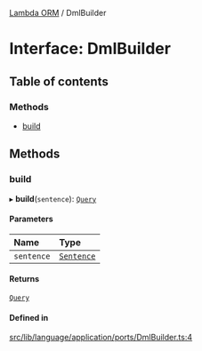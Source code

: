 [Lambda ORM](../README.md) / DmlBuilder

# Interface: DmlBuilder

## Table of contents

### Methods

- [build](DmlBuilder.md#build)

## Methods

### build

▸ **build**(`sentence`): [`Query`](../classes/Query.md)

#### Parameters

| Name | Type |
| :------ | :------ |
| `sentence` | [`Sentence`](../classes/Sentence.md) |

#### Returns

[`Query`](../classes/Query.md)

#### Defined in

[src/lib/language/application/ports/DmlBuilder.ts:4](https://github.com/lambda-orm/lambdaorm/blob/d1b498ee2dcb0adac2059644725f796da18ff3ea/src/lib/language/application/ports/DmlBuilder.ts#L4)
